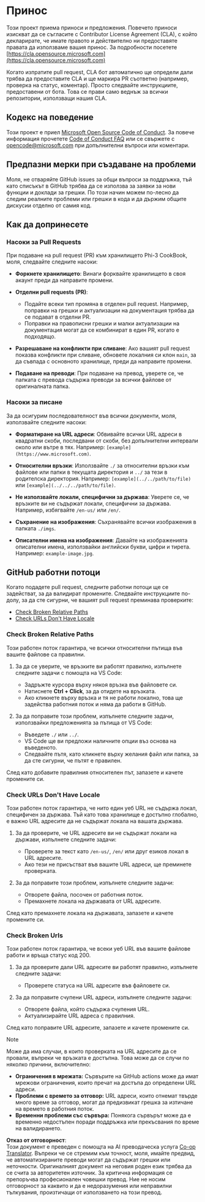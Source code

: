 <!--
CO_OP_TRANSLATOR_METADATA:
{
  "original_hash": "90d0d072cf26ccc1f271a580d3e45d70",
  "translation_date": "2025-07-09T18:46:10+00:00",
  "source_file": "CONTRIBUTING.md",
  "language_code": "bg"
}
-->
# Принос

Този проект приема приноси и предложения. Повечето приноси изискват да се съгласите с Contributor License Agreement (CLA), с който декларирате, че имате правото и действително ни предоставяте правата да използваме вашия принос. За подробности посетете [https://cla.opensource.microsoft.com](https://cla.opensource.microsoft.com)

Когато изпратите pull request, CLA бот автоматично ще определи дали трябва да предоставите CLA и ще маркира PR съответно (например, проверка на статус, коментар). Просто следвайте инструкциите, предоставени от бота. Това се прави само веднъж за всички репозитории, използващи нашия CLA.

## Кодекс на поведение

Този проект е приел [Microsoft Open Source Code of Conduct](https://opensource.microsoft.com/codeofconduct/). За повече информация прочетете [Code of Conduct FAQ](https://opensource.microsoft.com/codeofconduct/faq/) или се свържете с [opencode@microsoft.com](mailto:opencode@microsoft.com) при допълнителни въпроси или коментари.

## Предпазни мерки при създаване на проблеми

Моля, не отваряйте GitHub issues за общи въпроси за поддръжка, тъй като списъкът в GitHub трябва да се използва за заявки за нови функции и доклади за грешки. По този начин можем по-лесно да следим реалните проблеми или грешки в кода и да държим общите дискусии отделно от самия код.

## Как да допринесете

### Насоки за Pull Requests

При подаване на pull request (PR) към хранилището Phi-3 CookBook, моля, следвайте следните насоки:

- **Форкнете хранилището**: Винаги форквайте хранилището в своя акаунт преди да направите промени.

- **Отделни pull requests (PR)**:
  - Подайте всеки тип промяна в отделен pull request. Например, поправки на грешки и актуализации на документация трябва да се подават в отделни PR.
  - Поправки на правописни грешки и малки актуализации на документация могат да се комбинират в един PR, когато е подходящо.

- **Разрешаване на конфликти при сливане**: Ако вашият pull request показва конфликти при сливане, обновете локалния си клон `main`, за да съвпада с основното хранилище, преди да направите промени.

- **Подаване на преводи**: При подаване на превод, уверете се, че папката с превода съдържа преводи за всички файлове от оригиналната папка.

### Насоки за писане

За да осигурим последователност във всички документи, моля, използвайте следните насоки:

- **Форматиране на URL адреси**: Обвивайте всички URL адреси в квадратни скоби, последвани от скоби, без допълнителни интервали около или вътре в тях. Например: `[example](https://www.microsoft.com)`.

- **Относителни връзки**: Използвайте `./` за относителни връзки към файлове или папки в текущата директория и `../` за тези в родителска директория. Например: `[example](../../path/to/file)` или `[example](../../../path/to/file)`.

- **Не използвайте локали, специфични за държава**: Уверете се, че връзките ви не съдържат локали, специфични за държава. Например, избягвайте `/en-us/` или `/en/`.

- **Съхранение на изображения**: Съхранявайте всички изображения в папката `./imgs`.

- **Описателни имена на изображения**: Давайте на изображенията описателни имена, използвайки английски букви, цифри и тирета. Например: `example-image.jpg`.

## GitHub работни потоци

Когато подадете pull request, следните работни потоци ще се задействат, за да валидират промените. Следвайте инструкциите по-долу, за да сте сигурни, че вашият pull request преминава проверките:

- [Check Broken Relative Paths](../..)
- [Check URLs Don't Have Locale](../..)

### Check Broken Relative Paths

Този работен поток гарантира, че всички относителни пътища във вашите файлове са правилни.

1. За да се уверите, че връзките ви работят правилно, изпълнете следните задачи с помощта на VS Code:
    - Задръжте курсора върху някоя връзка във файловете си.
    - Натиснете **Ctrl + Click**, за да отидете на връзката.
    - Ако кликнете върху връзка и тя не работи локално, това ще задейства работния поток и няма да работи в GitHub.

1. За да поправите този проблем, изпълнете следните задачи, използвайки предложенията за пътища от VS Code:
    - Въведете `./` или `../`.
    - VS Code ще ви предложи наличните опции въз основа на въведеното.
    - Следвайте пътя, като кликнете върху желания файл или папка, за да сте сигурни, че пътят е правилен.

След като добавите правилния относителен път, запазете и качете промените си.

### Check URLs Don't Have Locale

Този работен поток гарантира, че нито един уеб URL не съдържа локал, специфичен за държава. Тъй като това хранилище е достъпно глобално, е важно URL адресите да не съдържат локала на вашата държава.

1. За да проверите, че URL адресите ви не съдържат локали на държави, изпълнете следните задачи:

    - Проверете за текст като `/en-us/`, `/en/` или друг езиков локал в URL адресите.
    - Ако тези не присъстват във вашите URL адреси, ще преминете проверката.

1. За да поправите този проблем, изпълнете следните задачи:
    - Отворете файла, посочен от работния поток.
    - Премахнете локала на държавата от URL адресите.

След като премахнете локала на държавата, запазете и качете промените си.

### Check Broken Urls

Този работен поток гарантира, че всеки уеб URL във вашите файлове работи и връща статус код 200.

1. За да проверите дали URL адресите ви работят правилно, изпълнете следните задачи:
    - Проверете статуса на URL адресите във файловете си.

2. За да поправите счупени URL адреси, изпълнете следните задачи:
    - Отворете файла, който съдържа счупения URL.
    - Актуализирайте URL адреса с правилния.

След като поправите URL адресите, запазете и качете промените си.

> [!NOTE]
>
> Може да има случаи, в които проверката на URL адресите да се провали, въпреки че връзката е достъпна. Това може да се случи по няколко причини, включително:
>
> - **Ограничения в мрежата:** Сървърите на GitHub actions може да имат мрежови ограничения, които пречат на достъпа до определени URL адреси.
> - **Проблеми с времето за отговор:** URL адреси, които отнемат твърде много време за отговор, могат да предизвикат грешка за изтичане на времето в работния поток.
> - **Временни проблеми със сървъра:** Понякога сървърът може да е временно недостъпен поради поддръжка или прекъсвания по време на валидирането.

**Отказ от отговорност**:  
Този документ е преведен с помощта на AI преводаческа услуга [Co-op Translator](https://github.com/Azure/co-op-translator). Въпреки че се стремим към точност, моля, имайте предвид, че автоматизираните преводи могат да съдържат грешки или неточности. Оригиналният документ на неговия роден език трябва да се счита за авторитетен източник. За критична информация се препоръчва професионален човешки превод. Ние не носим отговорност за каквито и да е недоразумения или неправилни тълкувания, произтичащи от използването на този превод.